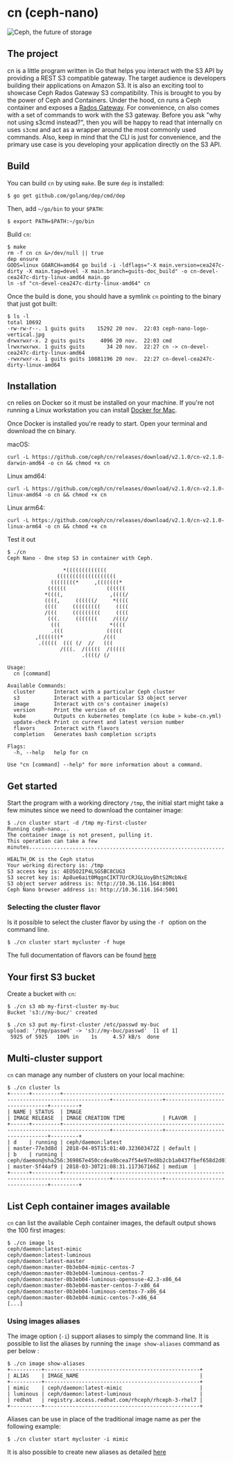 # cn (ceph-nano)

![Ceph, the future of storage](ceph-nano-logo-vertical.jpg)

## The project

cn is a little program written in Go that helps you interact with the S3 API by providing a REST S3 compatible gateway. The target audience is developers building their applications on Amazon S3. It is also an exciting tool to showcase Ceph Rados Gateway S3 compatibility.
This is brought to you by the power of Ceph and Containers. Under the hood, cn runs a Ceph container and exposes a [Rados Gateway](http://docs.ceph.com/docs/master/radosgw/). For convenience, cn also comes with a set of commands to work with the S3 gateway. Before you ask "why not using s3cmd instead?", then you will be happy to read that internally cn uses `s3cmd` and act as a wrapper around the most commonly used commands.
Also, keep in mind that the CLI is just for convenience, and the primary use case is you developing your application directly on the S3 API.

## Build

You can build `cn` by using `make`.
Be sure `dep` is installed:

```
$ go get github.com/golang/dep/cmd/dep
```

Then, add `~/go/bin` to your `$PATH`:

```
$ export PATH=$PATH:~/go/bin
```

Build `cn`:

```
$ make
rm -f cn cn &>/dev/null || true
dep ensure
GOOS=linux GOARCH=amd64 go build -i -ldflags="-X main.version=cea247c-dirty -X main.tag=devel -X main.branch=guits-doc_build" -o cn-devel-cea247c-dirty-linux-amd64 main.go
ln -sf "cn-devel-cea247c-dirty-linux-amd64" cn
```

Once the build is done, you should have a symlink `cn` pointing to the binary that just got built:

```
$ ls -l
total 10692
-rw-rw-r--. 1 guits guits    15292 20 nov.  22:03 ceph-nano-logo-vertical.jpg
drwxrwxr-x. 2 guits guits     4096 20 nov.  22:03 cmd
lrwxrwxrwx. 1 guits guits       34 20 nov.  22:27 cn -> cn-devel-cea247c-dirty-linux-amd64
-rwxrwxr-x. 1 guits guits 10881196 20 nov.  22:27 cn-devel-cea247c-dirty-linux-amd64
```

## Installation

cn relies on Docker so it must be installed on your machine. If you're not running a Linux workstation you can install [Docker for Mac](https://docs.docker.com/docker-for-mac/).

Once Docker is installed you're ready to start.
Open your terminal and download the cn binary.

macOS:

```
curl -L https://github.com/ceph/cn/releases/download/v2.1.0/cn-v2.1.0-darwin-amd64 -o cn && chmod +x cn
```

Linux amd64:

```
curl -L https://github.com/ceph/cn/releases/download/v2.1.0/cn-v2.1.0-linux-amd64 -o cn && chmod +x cn
```

Linux arm64:

```
curl -L https://github.com/ceph/cn/releases/download/v2.1.0/cn-v2.1.0-linux-arm64 -o cn && chmod +x cn
```

Test it out

```
$ ./cn
Ceph Nano - One step S3 in container with Ceph.

                  *(((((((((((((
                (((((((((((((((((((
              ((((((((*     ,(((((((*
             ((((((             ((((((
            *((((,               ,((((/
            ((((,     ((((((/     *((((
            ((((     (((((((((     ((((
            /(((     (((((((((     ((((
             (((.     (((((((     /(((/
              (((                *((((
              .(((              (((((
         ,(((((((*             /(((
          .(((((  ((( (/  //   (((
                 /(((.  /(((((  /(((((
                        .((((/ (/

Usage:
  cn [command]

Available Commands:
  cluster      Interact with a particular Ceph cluster
  s3           Interact with a particular S3 object server
  image        Interact with cn's container image(s)
  version      Print the version of cn
  kube         Outputs cn kubernetes template (cn kube > kube-cn.yml)
  update-check Print cn current and latest version number
  flavors      Interact with flavors
  completion   Generates bash completion scripts

Flags:
  -h, --help   help for cn

Use "cn [command] --help" for more information about a command.
```

## Get started

Start the program with a working directory `/tmp`, the initial start might take a few minutes since we need to download the container image:

```
$ ./cn cluster start -d /tmp my-first-cluster
Running ceph-nano...
The container image is not present, pulling it.
This operation can take a few minutes......................................................................................................................................................................................................................................................................................................................................................................................................................................................................................................................................................................

HEALTH_OK is the Ceph status
Your working directory is: /tmp
S3 access key is: 4EO5O2IP4LSGSBC8CUG3
S3 secret key is: Ap8ue6ait0MqgnCIKT7UrCRJGLUoyBhtS2McbNxE
S3 object server address is: http://10.36.116.164:8001
Ceph Nano browser address is: http://10.36.116.164:5001
```

### Selecting the cluster flavor
Is it possible to select the cluster flavor by using the ``-f `` option on the command line.

```
$ ./cn cluster start mycluster -f huge
```

The full documentation of flavors can be found [here](CONFIGURATION.md)

## Your first S3 bucket

Create a bucket with `cn`:

```
$ ./cn s3 mb my-first-cluster my-buc
Bucket 's3://my-buc/' created

$ ./cn s3 put my-first-cluster /etc/passwd my-buc
upload: '/tmp/passwd' -> 's3://my-buc/passwd'  [1 of 1]
 5925 of 5925   100% in    1s     4.57 kB/s  done
 ```

## Multi-cluster support

`cn` can manage any number of clusters on your local machine:

```
$ ./cn cluster ls
+------+---------+-------------------------------------------------------------------------------------+----------------+--------------------------------+---------+
| NAME | STATUS  | IMAGE                                                                               | IMAGE RELEASE  | IMAGE CREATION TIME            | FLAVOR  |
+------+---------+-------------------------------------------------------------------------------------+----------------+--------------------------------+---------+
| d    | running | ceph/daemon:latest                                                                  | master-77e3d8d | 2018-04-05T15:01:40.323603472Z | default |
| b    | running | ceph/daemon@sha256:369867e450ccdea9bcea7f54e97ed8b2cb1a0437fbef658d2d01fce2b8a2c648 | master-5f44af9 | 2018-03-30T21:08:31.117367166Z | medium  |
+------+---------+-------------------------------------------------------------------------------------+----------------+--------------------------------+---------+
```

## List Ceph container images available

`cn` can list the available Ceph container images, the default output shows the 100 first images:

```
$ ./cn image ls
ceph/daemon:latest-mimic
ceph/daemon:latest-luminous
ceph/daemon:latest-master
ceph/daemon:master-0b3eb04-mimic-centos-7
ceph/daemon:master-0b3eb04-luminous-centos-7
ceph/daemon:master-0b3eb04-luminous-opensuse-42.3-x86_64
ceph/daemon:master-0b3eb04-master-centos-7-x86_64
ceph/daemon:master-0b3eb04-luminous-centos-7-x86_64
ceph/daemon:master-0b3eb04-mimic-centos-7-x86_64
[...]
```

### Using images aliases
The image option (`-i`) support aliases to simply the command line.
It is possible to list the aliases by running the `image show-aliases` command as per below :

```
$ ./cn image show-aliases
+----------+--------------------------------------------------+
| ALIAS    | IMAGE_NAME                                       |
+----------+--------------------------------------------------+
| mimic    | ceph/daemon:latest-mimic                         |
| luminous | ceph/daemon:latest-luminous                      |
| redhat   | registry.access.redhat.com/rhceph/rhceph-3-rhel7 |
+----------+--------------------------------------------------+
```
Aliases can be use in place of the traditional image name as per the following example:

```
$ ./cn cluster start mycluster -i mimic
```

It is also possible to create new aliases as detailed [here](CONFIGURATION.md)
